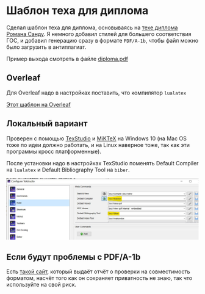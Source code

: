 # Шаблон теха для диплома

Сделал шаблон теха для диплома, основываясь на [техе диплома Романа Санду](https://github.com/Mrkol/thesis_vgi/tree/master/text). Я немного добавил стилей для большего соответствия ГОС, и добавил генерацию сразу в формате `PDF/A-1b`, чтобы файл можно было загрузить в антиплагиат.

Пример выхода смотреть в файле [diploma.pdf](./diploma.pdf)

## Overleaf
Для Overleaf надо в настройках поставить, что компилятор `lualatex`

[Этот шаблон на Overleaf](https://www.overleaf.com/read/ygmmnchywmgw)


## Локальный вариант

Проверен с помощью [TexStudio](https://www.texstudio.org/) и [MiKTeX](https://miktex.org/) на Windows 10 (на Mac OS тоже по идеи должно работать, и на Linux наверное тоже, так как эти программы кросс платформенные).

После установки надо в настройках TexStudio поменять Default Compiler на `lualatex` и Default Bibliography Tool на `biber`.

![картинка настроек](./README-images/texstudio.jpg "картинка настроек")

## Если будут проблемы с PDF/A-1b

Есть [такой сайт](https://avepdf.com/pdfa-validation), который выдаёт отчёт о проверки на совместимость форматом, насчёт того как он сохраняет приватность не знаю, так что используйте на свой риск.
